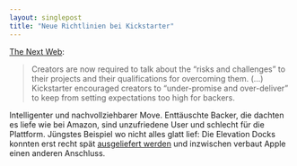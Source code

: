 ```yaml
---
layout: singlepost
title: "Neue Richtlinien bei Kickstarter"
---
```


[The Next Web](http://thenextweb.com/insider/2012/09/21/new-restrictions-kickstarter-ban-product-simulations-renderings-make-sure-its-store/):

> Creators are now required to talk about the “risks and challenges” to their projects and their qualifications for overcoming them. (...) Kickstarter encouraged creators to “under-promise and over-deliver” to keep from setting expectations too high for backers.

Intelligenter und nachvollziehbarer Move. Enttäuschte Backer, die dachten es liefe wie bei Amazon, sind unzufriedene User und schlecht für die Plattform. Jüngstes Beispiel wo nicht alles glatt lief: Die Elevation Docks konnten erst recht spät [ausgeliefert werden](http://www.marco.org/2012/09/13/elevation-dock-update) und inzwischen verbaut Apple einen anderen Anschluss.
